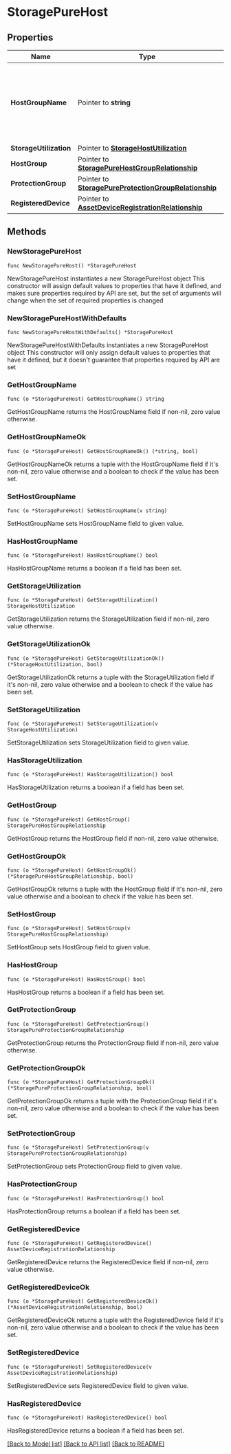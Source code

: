 # StoragePureHost

## Properties

Name | Type | Description | Notes
------------ | ------------- | ------------- | -------------
**HostGroupName** | Pointer to **string** | Name of host group where the host belongs to. Empty if host is not part of any HostGroup. | [optional] [readonly] 
**StorageUtilization** | Pointer to [**StorageHostUtilization**](storage.HostUtilization.md) |  | [optional] 
**HostGroup** | Pointer to [**StoragePureHostGroupRelationship**](storage.PureHostGroup.Relationship.md) |  | [optional] 
**ProtectionGroup** | Pointer to [**StoragePureProtectionGroupRelationship**](storage.PureProtectionGroup.Relationship.md) |  | [optional] 
**RegisteredDevice** | Pointer to [**AssetDeviceRegistrationRelationship**](asset.DeviceRegistration.Relationship.md) |  | [optional] 

## Methods

### NewStoragePureHost

`func NewStoragePureHost() *StoragePureHost`

NewStoragePureHost instantiates a new StoragePureHost object
This constructor will assign default values to properties that have it defined,
and makes sure properties required by API are set, but the set of arguments
will change when the set of required properties is changed

### NewStoragePureHostWithDefaults

`func NewStoragePureHostWithDefaults() *StoragePureHost`

NewStoragePureHostWithDefaults instantiates a new StoragePureHost object
This constructor will only assign default values to properties that have it defined,
but it doesn't guarantee that properties required by API are set

### GetHostGroupName

`func (o *StoragePureHost) GetHostGroupName() string`

GetHostGroupName returns the HostGroupName field if non-nil, zero value otherwise.

### GetHostGroupNameOk

`func (o *StoragePureHost) GetHostGroupNameOk() (*string, bool)`

GetHostGroupNameOk returns a tuple with the HostGroupName field if it's non-nil, zero value otherwise
and a boolean to check if the value has been set.

### SetHostGroupName

`func (o *StoragePureHost) SetHostGroupName(v string)`

SetHostGroupName sets HostGroupName field to given value.

### HasHostGroupName

`func (o *StoragePureHost) HasHostGroupName() bool`

HasHostGroupName returns a boolean if a field has been set.

### GetStorageUtilization

`func (o *StoragePureHost) GetStorageUtilization() StorageHostUtilization`

GetStorageUtilization returns the StorageUtilization field if non-nil, zero value otherwise.

### GetStorageUtilizationOk

`func (o *StoragePureHost) GetStorageUtilizationOk() (*StorageHostUtilization, bool)`

GetStorageUtilizationOk returns a tuple with the StorageUtilization field if it's non-nil, zero value otherwise
and a boolean to check if the value has been set.

### SetStorageUtilization

`func (o *StoragePureHost) SetStorageUtilization(v StorageHostUtilization)`

SetStorageUtilization sets StorageUtilization field to given value.

### HasStorageUtilization

`func (o *StoragePureHost) HasStorageUtilization() bool`

HasStorageUtilization returns a boolean if a field has been set.

### GetHostGroup

`func (o *StoragePureHost) GetHostGroup() StoragePureHostGroupRelationship`

GetHostGroup returns the HostGroup field if non-nil, zero value otherwise.

### GetHostGroupOk

`func (o *StoragePureHost) GetHostGroupOk() (*StoragePureHostGroupRelationship, bool)`

GetHostGroupOk returns a tuple with the HostGroup field if it's non-nil, zero value otherwise
and a boolean to check if the value has been set.

### SetHostGroup

`func (o *StoragePureHost) SetHostGroup(v StoragePureHostGroupRelationship)`

SetHostGroup sets HostGroup field to given value.

### HasHostGroup

`func (o *StoragePureHost) HasHostGroup() bool`

HasHostGroup returns a boolean if a field has been set.

### GetProtectionGroup

`func (o *StoragePureHost) GetProtectionGroup() StoragePureProtectionGroupRelationship`

GetProtectionGroup returns the ProtectionGroup field if non-nil, zero value otherwise.

### GetProtectionGroupOk

`func (o *StoragePureHost) GetProtectionGroupOk() (*StoragePureProtectionGroupRelationship, bool)`

GetProtectionGroupOk returns a tuple with the ProtectionGroup field if it's non-nil, zero value otherwise
and a boolean to check if the value has been set.

### SetProtectionGroup

`func (o *StoragePureHost) SetProtectionGroup(v StoragePureProtectionGroupRelationship)`

SetProtectionGroup sets ProtectionGroup field to given value.

### HasProtectionGroup

`func (o *StoragePureHost) HasProtectionGroup() bool`

HasProtectionGroup returns a boolean if a field has been set.

### GetRegisteredDevice

`func (o *StoragePureHost) GetRegisteredDevice() AssetDeviceRegistrationRelationship`

GetRegisteredDevice returns the RegisteredDevice field if non-nil, zero value otherwise.

### GetRegisteredDeviceOk

`func (o *StoragePureHost) GetRegisteredDeviceOk() (*AssetDeviceRegistrationRelationship, bool)`

GetRegisteredDeviceOk returns a tuple with the RegisteredDevice field if it's non-nil, zero value otherwise
and a boolean to check if the value has been set.

### SetRegisteredDevice

`func (o *StoragePureHost) SetRegisteredDevice(v AssetDeviceRegistrationRelationship)`

SetRegisteredDevice sets RegisteredDevice field to given value.

### HasRegisteredDevice

`func (o *StoragePureHost) HasRegisteredDevice() bool`

HasRegisteredDevice returns a boolean if a field has been set.


[[Back to Model list]](../README.md#documentation-for-models) [[Back to API list]](../README.md#documentation-for-api-endpoints) [[Back to README]](../README.md)


